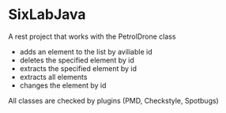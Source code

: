 # SixLabJava

A rest project that works with the PetrolDrone class

* adds an element to the list by aviliable id
* deletes the specified element by id
* extracts the specified element by id
* extracts all elements 
* changes the element by id

All classes are checked by plugins (PMD, Checkstyle, Spotbugs)
